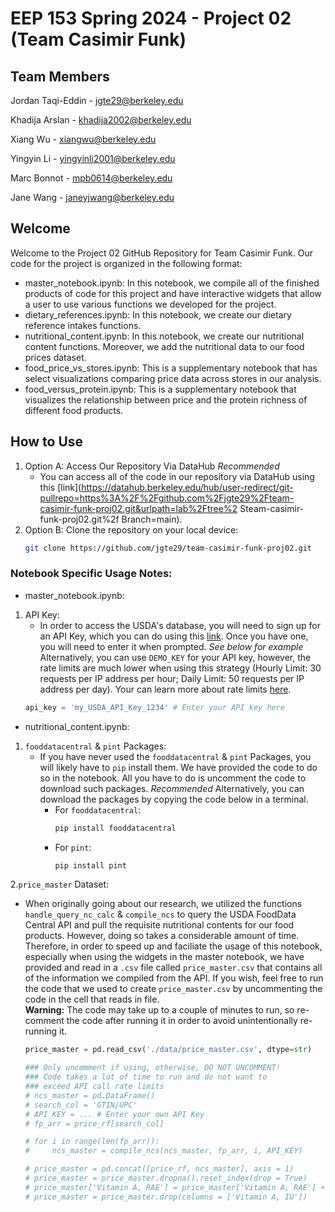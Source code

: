 # EEP 153 Spring 2024 - Project 02 (Team Casimir Funk)

## Team Members
Jordan Taqi-Eddin - jgte29@berkeley.edu

Khadija Arslan - khadija2002@berkeley.edu

Xiang Wu - xiangwu@berkeley.edu

Yingyin Li - yingyinli2001@berkeley.edu

Marc Bonnot - mpb0614@berkeley.edu

Jane Wang - janeyjwang@berkeley.edu

## Welcome

Welcome to the Project 02 GitHub Repository for Team Casimir Funk. Our code for the project is organized in the following format:
- master_notebook.ipynb: In this notebook, we compile all of the finished products of code for this project and have interactive widgets that allow a user to use various functions we developed for the project.
- dietary_references.ipynb: In this notebook, we create our dietary reference intakes functions.
- nutritional_content.ipynb: In this notebook, we create our nutritional content functions. Moreover, we add the nutritional data to our food prices dataset.
- food_price_vs_stores.ipynb: This is a supplementary notebook that has select visualizations comparing price data across stores in our analysis.
- food_versus_protein.ipynb: This is a supplementary notebook that visualizes the relationship between price and the protein richness of different food products.

## How to Use
1. Option A: Access Our Repository Via DataHub *Recommended*
   - You can access all of the code in our repository via DataHub using this [link](https://datahub.berkeley.edu/hub/user-redirect/git-pullrepo=https%3A%2F%2Fgithub.com%2Fjgte29%2Fteam-casimir-funk-proj02.git&urlpath=lab%2Ftree%2 Steam-casimir-funk-proj02.git%2f Branch=main).
3. Option B: Clone the repository on your local device:
   ```bash
   git clone https://github.com/jgte29/team-casimir-funk-proj02.git

### Notebook Specific Usage Notes:
- master_notebook.ipynb: <br>
1. API Key:
   - In order to access the USDA's database, you will need to sign up for an API Key, which you can do using this [link](https://fdc.nal.usda.gov/api-key-signup.html). Once you have one, you will need to enter it when prompted. *See below for example* Alternatively, you can use `DEMO_KEY` for your API key, however, the rate limits are much lower when using this strategy (Hourly Limit: 30 requests per IP address per hour;
Daily Limit: 50 requests per IP address per day). Your can learn more about rate limits [here](https://api.data.gov/docs/developer-manual/).
   ```python
   api_key = 'my_USDA_API_Key_1234' # Enter your API key here
- nutritional_content.ipynb: <br>
1. `fooddatacentral` & `pint` Packages:
   - If you have never used the `fooddatacentral` & `pint` Packages, you will likely have to `pip` install them. We have provided the code to do so in the notebook. All you have to do is uncomment the code to download such packages. *Recommended* Alternatively, you can download the packages by copying the code below in a terminal.
     - For `fooddatacentral`:
        ```bash
        pip install fooddatacentral
     - For `pint`:
        ```bash
        pip install pint
2.`price_master` Dataset:
- When originally going about our research, we utilized the functions `handle_query_nc_calc` & `compile_ncs` to query the USDA FoodData Central API and pull the requisite nutritional contents for our food products. However, doing so takes a considerable amount of time. Therefore, in order to speed up and faciliate the usage of this notebook, especially when using the widgets in the master notebook, we have provided and read in a `.csv` file called `price_master.csv` that contains all of the information we compiled from the API. If you wish, feel free to run the code that we used to create `price_master.csv` by uncommenting the code in the cell that reads in file. <br>
**Warning:** The code may take up to a couple of minutes to run, so re-comment the code after running it in order to avoid unintentionally re-running it.
   ```python
   price_master = pd.read_csv('./data/price_master.csv', dtype=str)
   
   ### Only uncomment if using, otherwise, DO NOT UNCOMMENT! 
   ### Code takes a lot of time to run and do not want to 
   ### exceed API call rate limits
   # ncs_master = pd.DataFrame()
   # search_col = 'GTIN/UPC'
   # API_KEY = ... # Enter your own API Key
   # fp_arr = price_rf[search_col]
   
   # for i in range(len(fp_arr)):
   #     ncs_master = compile_ncs(ncs_master, fp_arr, i, API_KEY)
   
   # price_master = pd.concat([price_rf, ncs_master], axis = 1)
   # price_master = price_master.dropna().reset_index(drop = True)
   # price_master['Vitamin A, RAE'] = price_master['Vitamin A, RAE'] + price_master['Vitamin A, IU']*0.3
   # price_master = price_master.drop(columns = ['Vitamin A, IU'])
